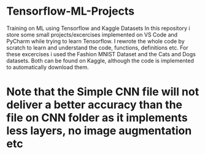 # Tensorflow-ML-Projects
Training on ML using Tensorflow and Kaggle Datasets
In this repository i store some small projects/excercises implemented on VS Code and PyCharm while trying to learn Tensorflow. I rewrote the whole code by scratch to learn and understand the code, functions, definitions etc. For these excercises i used the Fashion MNIST Dataset and the Cats and Dogs datasets. Both can be found on Kaggle, although the code is implemented to automatically download them. 
# Note that the Simple CNN file will not deliver a better accuracy than the file on CNN folder as it implements less layers, no image augmentation etc
